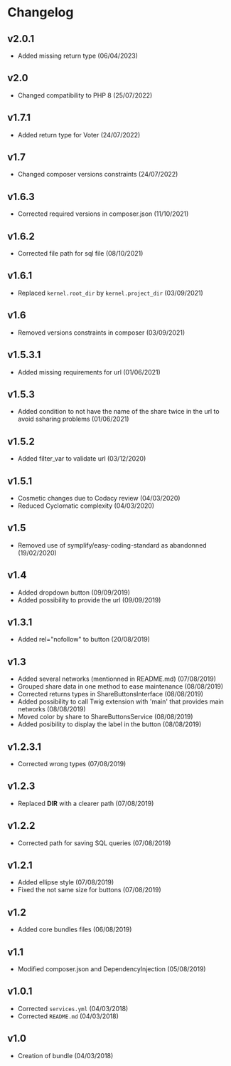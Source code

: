 # Changelog

## v2.0.1

- Added missing return type (06/04/2023)

## v2.0

- Changed compatibility to PHP 8 (25/07/2022)

## v1.7.1

- Added return type for Voter (24/07/2022)

## v1.7

- Changed composer versions constraints (24/07/2022)

## v1.6.3

- Corrected required versions in composer.json (11/10/2021)

## v1.6.2

- Corrected file path for sql file (08/10/2021)

## v1.6.1

- Replaced `kernel.root_dir` by `kernel.project_dir` (03/09/2021)

## v1.6

- Removed versions constraints in composer (03/09/2021)

## v1.5.3.1

- Added missing requirements for url (01/06/2021)

## v1.5.3

- Added condition to not have the name of the share twice in the url to avoid ssharing problems (01/06/2021)

## v1.5.2

- Added filter_var to validate url (03/12/2020)

## v1.5.1

- Cosmetic changes due to Codacy review (04/03/2020)
- Reduced Cyclomatic complexity (04/03/2020)

## v1.5

- Removed use of symplify/easy-coding-standard as abandonned (19/02/2020)

## v1.4

- Added dropdown button (09/09/2019)
- Added possibility to provide the url (09/09/2019)

## v1.3.1

- Added rel="nofollow" to button (20/08/2019)

## v1.3

- Added several networks (mentionned in README.md) (07/08/2019)
- Grouped share data in one method to ease maintenance (08/08/2019)
- Corrected returns types in ShareButtonsInterface (08/08/2019)
- Added possibility to call Twig extension with 'main' that provides main networks (08/08/2019)
- Moved color by share to ShareButtonsService (08/08/2019)
- Added posibility to display the label in the button (08/08/2019)

## v1.2.3.1

- Corrected wrong types (07/08/2019)

## v1.2.3

- Replaced __DIR__ with a clearer path (07/08/2019)

## v1.2.2

- Corrected path for saving SQL queries (07/08/2019)

## v1.2.1

- Added ellipse style (07/08/2019)
- Fixed the not same size for buttons (07/08/2019)

## v1.2

- Added core bundles files (06/08/2019)

## v1.1

- Modified composer.json and DependencyInjection (05/08/2019)

## v1.0.1

- Corrected `services.yml` (04/03/2018)
- Corrected `README.md` (04/03/2018)

## v1.0

- Creation of bundle (04/03/2018)